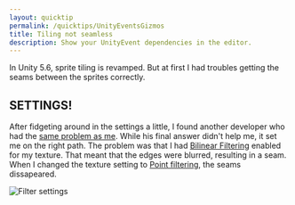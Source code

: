 ```yaml
---
layout: quicktip
permalink: /quicktips/UnityEventsGizmos
title: Tiling not seamless
description: Show your UnityEvent dependencies in the editor.
---
```

In Unity 5.6, sprite tiling is revamped. But at first I had troubles getting the seams between the sprites correctly.


## SETTINGS!
After fidgeting around in the settings a little, I found another developer who had the [same problem as me](http://answers.unity3d.com/questions/600341/seams-in-2d-pixel-art.html). While his final answer didn't help me, it set me on the right path.
The problem was that I had [Bilinear Filtering](https://docs.unity3d.com/ScriptReference/FilterMode.html) enabled for my texture. That meant that the edges were blurred, resulting in a seam. When I changed the texture setting to [Point filtering](https://docs.unity3d.com/ScriptReference/FilterMode.Point.html), the seams dissapeared.

![Filter settings]({{site.url}}/assets/img/quicktips/seamless_tiles/set_filter_mode.gif)